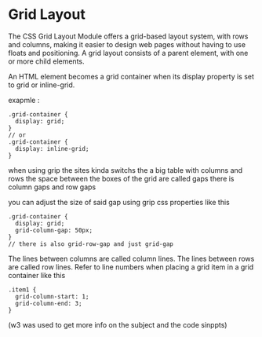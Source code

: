# Grid Layout
The CSS Grid Layout Module offers a grid-based layout system, with rows and columns, making it easier to design web pages without having to use floats and positioning.
A grid layout consists of a parent element, with one or more child elements.

An HTML element becomes a grid container when its display property is set to grid or inline-grid.

exapmle : 

```
.grid-container {
  display: grid;
}
// or 
.grid-container {
  display: inline-grid;
}
```
when using grip the sites kinda switchs the a big table with columns and rows 
the space between the boxes of the grid are called gaps 
there is column gaps and row gaps 

you can adjust the size of said gap using grip css properties like this 
```
.grid-container {
  display: grid;
  grid-column-gap: 50px;
}
// there is also grid-row-gap and just grid-gap 

```
The lines between columns are called column lines.
The lines between rows are called row lines.
Refer to line numbers when placing a grid item in a grid container like this 

``` 
.item1 {
  grid-column-start: 1;
  grid-column-end: 3;
}
```


(w3 was used to get more info on the subject and the code sinppts)

